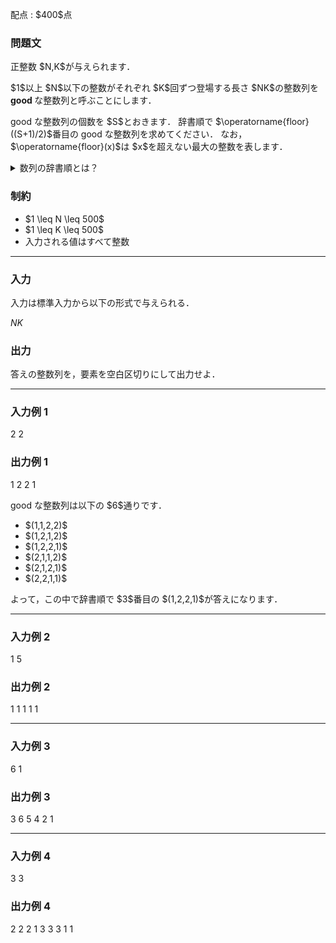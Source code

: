 
<div>

<span>

<span>

<p>
配点 : $400$点
</p>

<div>

<section>

### **問題文**

<p>
正整数 $N,K$が与えられます．
</p>

<p>
$1$以上 $N$以下の整数がそれぞれ $K$回ずつ登場する長さ $NK$の整数列を 
<strong>
good
</strong>
な整数列と呼ぶことにします．
</p>

<p>
good な整数列の個数を $S$とおきます．
辞書順で $\operatorname{floor}((S+1)/2)$番目の good な整数列を求めてください．
なお，$\operatorname{floor}(x)$は $x$を超えない最大の整数を表します．
</p>

<details>

<summary>
数列の辞書順とは？
</summary>

<p>
数列 $S = (S_1,S_2,\ldots,S_{|S|})$が数列 $T = (T_1,T_2,\ldots,T_{|T|})$より
<strong>
辞書順で小さい
</strong>
とは，下記の 1. と 2. のどちらかが成り立つことを言います．
ここで，$|S|, |T|$はそれぞれ $S, T$の長さを表します．
</p>

<ol>

<li>
$|S| \lt |T|$かつ $(S_1,S_2,\ldots,S_{|S|}) = (T_1,T_2,\ldots,T_{|S|})$． 
</li>

<li>
ある整数 $1 \leq i \leq \min\lbrace |S|, |T| \rbrace$が存在して，下記の $2$つがともに成り立つ．

<ul>

<li>
$(S_1,S_2,\ldots,S_{i-1}) = (T_1,T_2,\ldots,T_{i-1})$
</li>

<li>
$S_i$が $T_i$より（数として）小さい．
</li>

</ul>

</li>

</ol>

</details>

</section>

</div>

<div>

<section>

### **制約**

<ul>

<li>
$1 \leq N \leq 500$
</li>

<li>
$1 \leq K \leq 500$
</li>

<li>
入力される値はすべて整数
</li>

</ul>

</section>

</div>

---

<div>

<div>

<section>

### **入力**

<p>
入力は標準入力から以下の形式で与えられる．
</p>

<div>

$N$$K$
</div>

</section>

</div>

<div>

<section>

### **出力**

<p>
答えの整数列を，要素を空白区切りにして出力せよ．
</p>

</section>

</div>

</div>

---

<div>

<section>

### **入力例 1**

<div>

2 2

</div>

</section>

</div>

<div>

<section>

### **出力例 1**

<div>

1 2 2 1

</div>

<p>
good な整数列は以下の $6$通りです．
</p>

<ul>

<li>
$(1,1,2,2)$
</li>

<li>
$(1,2,1,2)$
</li>

<li>
$(1,2,2,1)$
</li>

<li>
$(2,1,1,2)$
</li>

<li>
$(2,1,2,1)$
</li>

<li>
$(2,2,1,1)$
</li>

</ul>

<p>
よって，この中で辞書順で $3$番目の $(1,2,2,1)$が答えになります．
</p>

</section>

</div>

---

<div>

<section>

### **入力例 2**

<div>

1 5

</div>

</section>

</div>

<div>

<section>

### **出力例 2**

<div>

1 1 1 1 1

</div>

</section>

</div>

---

<div>

<section>

### **入力例 3**

<div>

6 1

</div>

</section>

</div>

<div>

<section>

### **出力例 3**

<div>

3 6 5 4 2 1

</div>

</section>

</div>

---

<div>

<section>

### **入力例 4**

<div>

3 3

</div>

</section>

</div>

<div>

<section>

### **出力例 4**

<div>

2 2 2 1 3 3 3 1 1

</div>

</section>

</div>

</span>

</span>

</div>

